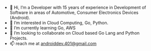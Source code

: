 - 👋 Hi, I’m a Developer with 15 years of experience in Development of Software in areas of Automotive, Consumer Electronics Devices (Android). 
- 👀 I’m interested in Cloud Computing, Go, Python.
- 🌱 I’m currently learning Go, AWS
- 💞️ I’m looking to collaborate on Cloud based Go Lang and Python Projects. 
- 📫 reach me at androiddev.401@gmail.com

<!---
alokps/alokps is a ✨ special ✨ repository because its `README.md` (this file) appears on your GitHub profile.
You can click the Preview link to take a look at your changes.
--->
